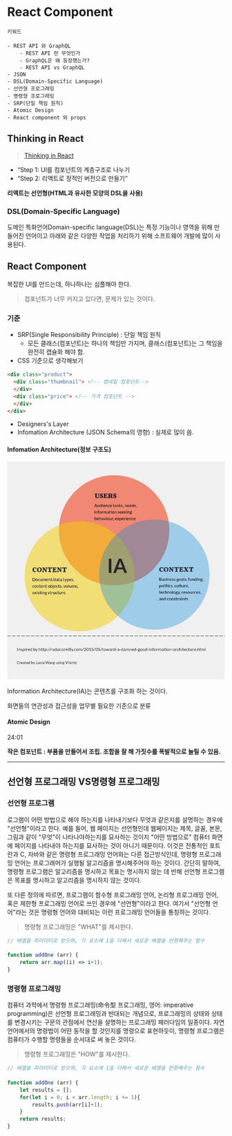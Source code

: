 # React Component

``` text
키워드

- REST API 와 GraphQL
    - REST API 란 무엇인가
    - GraphQL은 왜 등장했는가?
    - REST API vs GraphQL
- JSON
- DSL(Domain-Specific Language)
- 선언형 프로그래밍
- 명령형 프로그래밍
- SRP(단일 책임 원칙)
- Atomic Design
- React component 와 props
```

## Thinking in React

> [Thinking in React](https://beta.reactjs.org/learn/thinking-in-react)

- “Step 1: UI를 컴포넌트의 계층구조로 나누기
- “Step 2: 리액트로 정적인 버전으로 만들기”

**리액트는 선언형(HTML과 유사한 모양의 DSL을 사용)**

### DSL(Domain-Specific Language)

도메인 특화언어Domain-specific language(DSL)는 특정 기능이나 영역을 위해 만들어진 언어이고 아래와 같은 다양한 작업을 처리하기 위해 소프트웨어 개발에 많이 사용된다.

## React Component

복잡한 UI를 만드는데, 하나하나는 심플해야 한다.

> 컴포넌트가 너무 커지고 있다면, 문제가 있는 것이다.

### 기준

- SRP(Single Responsibility Principle) : 단일 책임 원칙
  - 모든 클래스(컴포넌트)는 하나의 책임만 가지며, 클래스(컴포넌트)는 그 책임을 완전히 캡슐화 해야 함.
- CSS 기준으로 생각해보기

 ```html
<div class="product">
   <div class="thumbnail"> <!-- 썸네일 컴포넌트-->
   </div>
   <div class="price"> <!-- 가격 컴포넌트 -->
   </div>
</div>
 ```

- Designers's Layer
- Infomation Architecture (JSON Schema의 영향) : 실제로 많이 씀.

#### Infomation Architecture(정보 구조도)

![infomation_architecture](./src/infomation_architecture.jpg)

Information Architecture(IA)는 콘텐츠를 구조화 하는 것이다.

화면들의 연관성과 접근성을 업무별 필요한 기준으로 분류

#### Atomic Design

24:01

**작은 컴포넌트 : 부품을 만들어서 조립. 조합을 잘 해 가짓수를 폭발적으로 늘릴 수 있음.**

---

## 선언형 프로그래밍 VS명령형 프로그래밍

### 선언형 프로그램

로그램이 어떤 방법으로 해야 하는지를 나타내기보다 무엇과 같은지를 설명하는 경우에 "선언형"이라고 한다. 예를 들어, 웹 페이지는 선언형인데 웹페이지는 제목, 글꼴, 본문, 그림과 같이 "무엇"이 나타나야하는지를 묘사하는 것이지 "어떤 방법으로" 컴퓨터 화면에 페이지를 나타내야 하는지를 묘사하는 것이 아니기 때문이다. 이것은 전통적인 포트란과 C, 자바와 같은 명령형 프로그래밍 언어와는 다른 접근방식인데, 명령형 프로그래밍 언어는 프로그래머가 실행될 알고리즘을 명시해주어야 하는 것이다. 간단히 말하여, 명령형 프로그램은 알고리즘을 명시하고 목표는 명시하지 않는 데 반해 선언형 프로그램은 목표를 명시하고 알고리즘을 명시하지 않는 것이다.

또 다른 정의에 따르면, 프로그램이 함수형 프로그래밍 언어, 논리형 프로그래밍 언어, 혹은 제한형 프로그래밍 언어로 쓰인 경우에 "선언형"이라고 한다. 여기서 "선언형 언어"라는 것은 명령형 언어와 대비되는 이런 프로그래밍 언어들을 통칭하는 것이다.

> 명령형 프로그래밍은 "WHAT"를 제시한다.

```javascript
// 배열을 파라미터로 받으며, 각 요소에 1을 더해서 새로운 배열을 반환해주는 함수

function addOne (arr) {
    return arr.map((i) => i+1);
}
```

### 명령형 프로그래밍

컴퓨터 과학에서 명령형 프로그래밍(命令型 프로그래밍, 영어: imperative programming)은 선언형 프로그래밍과 반대되는 개념으로, 프로그래밍의 상태와 상태를 변경시키는 구문의 관점에서 연산을 설명하는 프로그래밍 패러다임의 일종이다. 자연 언어에서의 명령법이 어떤 동작을 할 것인지를 명령으로 표현하듯이, 명령형 프로그램은 컴퓨터가 수행할 명령들을 순서대로 써 놓은 것이다.
> 명령형 프로그래밍은 "HOW"를 제시한다.

```javascript
// 배열을 파라미터로 받으며, 각 요소에 1을 더해서 새로운 배열을 반환해주는 함수

function addOne (arr) {
    let results = [];
    for(let i = 0; i < arr.length; i += 1){
        results.push(arr[i]+1);
    }
    return results;
}
```
